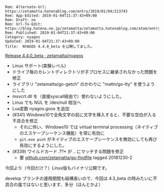 ```header
Rem: Alternate-Url: https://zetamatta.hatenablog.com/entry/2019/01/04/213743
Rem: App-Edited: 2019-01-04T21:37:43+09:00
Rem: Draft: no
Rem: Url-To-Edit: https://blog.hatena.ne.jp/zetamatta/zetamatta.hatenablog.com/atom/entry/10257846132697252183
Rem: Published: 2019-01-04T21:37:43+09:00
Category: nyagos
Updated: 2019-01-04T21:37:43+09:00
Title:  NYAGOS 4.4.0_beta を公開してました。
```
[Release 4.4.0_beta · zetamatta/nyagos](https://github.com/zetamatta/nyagos/releases/tag/4.4.0_beta)

* Linux サポート(実験レベル)
* ドライブ毎のカレントディレクトリが子プロセスに継承されなかった問題を修正
* ライブラリ "zetamatta/go-getch" のかわりに "mattn/go-tty" を使うようにした
* msvcrt.dll を（直接syscall経由で）使わないようにした。
* Linux でも NUL を /dev/null 相当へ
* Lua変数 nyagos.goos を追加
* (#341) Windows10で全角文字の前に文字を挿入すると、不要な空白が入る不具合を修正
    * それに伴い、Windows10 では virtual terminal processing（ネイティブのエスケープシーケンス機能）を常に有効に
    * `git.exe push` がネイティブのエスケープシーケンスを無効にしても再び有効にするようにした。
* (#339) ワイルドカード .??* が .. にマッチする問題を修正
    * 要 [github.com/zetamatta/go-findfile](github.com/zetamatta/go-findfile) tagged 20181230-2

今回より（今回だけ？）Linux版もバイナリ公開です。

develop ブランチの運用期間も結構長いので、今回は 4.3_beta の時みたいに不具合の嵐ではないと思います、多分（ほんとかよ）
